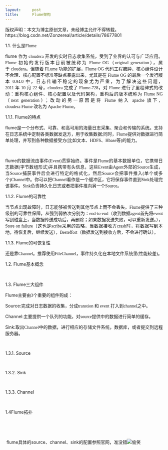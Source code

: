 ```yaml
---
layout:     post
title:      Flume架构
---
```

<div id="article_content" class="article_content clearfix csdn-tracking-statistics" data-pid="blog" data-mod="popu_307" data-dsm="post">
								<div class="article-copyright">
					版权声明：本文为博主原创文章，未经博主允许不得转载。					https://blog.csdn.net/Zonzereal/article/details/78677801				</div>
								            <link rel="stylesheet" href="https://csdnimg.cn/release/phoenix/template/css/ck_htmledit_views-f76675cdea.css">
						<div class="htmledit_views" id="content_views">
                
<p align="justify">1.1. <span style="font-family:'宋体';">什么是</span><span style="font-family:Calibri;">Flume </span></p>
<p align="justify">flume <span style="font-family:'宋体';">作为</span><span style="font-family:Calibri;"> cloudera </span><span style="font-family:'宋体';">开发的实时日志收集系统，受到了业界的认可与广泛应用。</span><span style="font-family:Calibri;">Flume </span><span style="font-family:'宋体';">初始的发行版本目前被统称为</span><span style="font-family:Calibri;"> Flume OG</span><span style="font-family:'宋体';">（</span><span style="font-family:Calibri;">original generation</span><span style="font-family:'宋体';">），属于</span><span style="font-family:Calibri;"> cloudera</span><span style="font-family:'宋体';">。但随着</span><span style="font-family:Calibri;"> FLume </span><span style="font-family:'宋体';">功能的扩展，</span><span style="font-family:Calibri;">Flume OG </span><span style="font-family:'宋体';">代码工程臃肿、核心组件设计不合理、核心配置不标准等缺点暴露出来，尤其是在</span><span style="font-family:Calibri;"> Flume OG </span><span style="font-family:'宋体';">的最后一个发行版本</span><span style="font-family:Calibri;"> 0.94.0 </span><span style="font-family:'宋体';">中，日志传输不稳定的现象尤为严重，为了解决这些问题，</span><span style="font-family:Calibri;">2011 </span><span style="font-family:'宋体';">年</span><span style="font-family:Calibri;"> 10 </span><span style="font-family:'宋体';">月</span><span style="font-family:Calibri;"> 22 </span><span style="font-family:'宋体';">号，</span><span style="font-family:Calibri;">cloudera </span><span style="font-family:'宋体';">完成了</span><span style="font-family:Calibri;"> Flume-728</span><span style="font-family:'宋体';">，对</span><span style="font-family:Calibri;"> Flume </span><span style="font-family:'宋体';">进行了里程碑式的改动：重构核心组件、核心配置以及代码架构，重构后的版本统称为</span><span style="font-family:Calibri;"> Flume NG</span><span style="font-family:'宋体';">（</span><span style="font-family:Calibri;">next generation</span><span style="font-family:'宋体';">）；改动的另一原因是将</span><span style="font-family:Calibri;"> Flume </span><span style="font-family:'宋体';">纳入</span><span style="font-family:Calibri;"> apache </span><span style="font-family:'宋体';">旗下，</span><span style="font-family:Calibri;">cloudera Flume </span><span style="font-family:'宋体';">改名为</span><span style="font-family:Calibri;"> Apache Flume</span><span style="font-family:'宋体';">。</span><span style="font-family:Calibri;"> </span></p>
<p align="justify">1.1.1. Flume<span style="font-family:'宋体';">的特点</span></p>
<p align="justify">flume<span style="font-family:'宋体';">是一个分布式、可靠、和高可用的海量日志采集、聚合和传输的系统。支持在日志系统中定制各类数据发送方，用于收集数据</span><span style="font-family:Calibri;">;</span><span style="font-family:'宋体';">同时，</span><span style="font-family:Calibri;">Flume</span><span style="font-family:'宋体';">提供对数据进行简单处理，并写到各种数据接受方</span><span style="font-family:Calibri;">(</span><span style="font-family:'宋体';">比如文本、</span><span style="font-family:Calibri;">HDFS</span><span style="font-family:'宋体';">、</span><span style="font-family:Calibri;">Hbase</span><span style="font-family:'宋体';">等</span><span style="font-family:Calibri;">)</span><span style="font-family:'宋体';">的能力。</span></p>
<p> <img src="https://img-blog.csdn.net/20171130162852924?watermark/2/text/aHR0cDovL2Jsb2cuY3Nkbi5uZXQvWm9uemVyZWFs/font/5a6L5L2T/fontsize/400/fill/I0JBQkFCMA==/dissolve/70/gravity/SouthEast" alt=""></p>
<p align="justify">flume<span style="font-family:'宋体';">的数据流由事件</span><span style="font-family:Calibri;">(Event)</span><span style="font-family:'宋体';">贯穿始终。事件是</span><span style="font-family:Calibri;">Flume</span><span style="font-family:'宋体';">的基本数据单位，它携带日志数据</span><span style="font-family:Calibri;">(</span><span style="font-family:'宋体';">字节数组形式</span><span style="font-family:Calibri;">)</span><span style="font-family:'宋体';">并且携带有头信息，这些</span><span style="font-family:Calibri;">Event</span><span style="font-family:'宋体';">由</span><span style="font-family:Calibri;">Agent</span><span style="font-family:'宋体';">外部的</span><span style="font-family:Calibri;">Source</span><span style="font-family:'宋体';">生成，当</span><span style="font-family:Calibri;">Source</span><span style="font-family:'宋体';">捕获事件后会进行特定的格式化，然后</span><span style="font-family:Calibri;">Source</span><span style="font-family:'宋体';">会把事件推入</span><span style="font-family:Calibri;">(</span><span style="font-family:'宋体';">单个或多个</span><span style="font-family:Calibri;">)Channel</span><span style="font-family:'宋体';">中。你可以把</span><span style="font-family:Calibri;">Channel</span><span style="font-family:'宋体';">看作是一个缓冲区，它将保存事件直到</span><span style="font-family:Calibri;">Sink</span><span style="font-family:'宋体';">处理完该事件。</span><span style="font-family:Calibri;">Sink</span><span style="font-family:'宋体';">负责持久化日志或者把事件推向另一个</span><span style="font-family:Calibri;">Source</span><span style="font-family:'宋体';">。</span></p>
<p align="justify">1.1.2. Flume<span style="font-family:'宋体';">的可靠性</span></p>
<p align="justify">当节点出现故障时，日志能够被传送到其他节点上而不会丢失。<span style="font-family:Calibri;">Flume</span><span style="font-family:'宋体';">提供了三种级别的可靠性保障，从强到弱依次分别为：</span><span style="font-family:Calibri;">end-to-end</span><span style="font-family:'宋体';">（收到数据</span><span style="font-family:Calibri;">agent</span><span style="font-family:'宋体';">首先将</span><span style="font-family:Calibri;">event</span><span style="font-family:'宋体';">写到磁盘上，当数据传送成功后，再删除；如果数据发送失败，可以重新发送。），</span><span style="font-family:Calibri;">Store on failure</span><span style="font-family:'宋体';">（这也是</span><span style="font-family:Calibri;">scribe</span><span style="font-family:'宋体';">采用的策略，当数据接收方</span><span style="font-family:Calibri;">crash</span><span style="font-family:'宋体';">时，将数据写到本地，待恢复后，继续发送），</span><span style="font-family:Calibri;">Besteffort</span><span style="font-family:'宋体';">（数据发送到接收方后，不会进行确认）。</span></p>
<p align="justify">1.1.3. Flume<span style="font-family:'宋体';">的可恢复性</span></p>
<p align="justify">还是靠<span style="font-family:Calibri;">Channel</span><span style="font-family:'宋体';">。推荐使用</span><span style="font-family:Calibri;">FileChannel</span><span style="font-family:'宋体';">，事件持久化在本地文件系统里</span><span style="font-family:Calibri;">(</span><span style="font-family:'宋体';">性能较差</span><span style="font-family:Calibri;">)</span><span style="font-family:'宋体';">。</span></p>
<p align="justify">1.2. Flume<span style="font-family:'宋体';">基本概念</span></p>
<p align="justify"> <img src="https://img-blog.csdn.net/20171130162930358?watermark/2/text/aHR0cDovL2Jsb2cuY3Nkbi5uZXQvWm9uemVyZWFs/font/5a6L5L2T/fontsize/400/fill/I0JBQkFCMA==/dissolve/70/gravity/SouthEast" alt=""></p>
<p align="justify">1.3. Flume<span style="font-family:'宋体';">三大组件</span></p>
<p align="justify">Flume<span style="font-family:'宋体';">主要由</span><span style="font-family:Calibri;">3</span><span style="font-family:'宋体';">个重要的组件购成：</span></p>
<p align="justify">Source:<span style="font-family:'宋体';">完成对日志数据的收集，分成</span><span style="font-family:Calibri;">transtion </span><span style="font-family:'宋体';">和 </span><span style="font-family:Calibri;">event </span><span style="font-family:'宋体';">打入到</span><span style="font-family:Calibri;">channel</span><span style="font-family:'宋体';">之中。</span></p>
<p align="justify">Channel:<span style="font-family:'宋体';">主要提供一个队列的功能，对</span><span style="font-family:Calibri;">source</span><span style="font-family:'宋体';">提供中的数据进行简单的缓存。</span></p>
<p align="justify">Sink:<span style="font-family:'宋体';">取出</span><span style="font-family:Calibri;">Channel</span><span style="font-family:'宋体';">中的数据，进行相应的存储文件系统，数据库，或者提交到远程服务器。</span></p>
<p align="justify"> </p>
<p align="justify">1.3.1. Source</p>
<p> <img src="https://img-blog.csdn.net/20171130162954938?watermark/2/text/aHR0cDovL2Jsb2cuY3Nkbi5uZXQvWm9uemVyZWFs/font/5a6L5L2T/fontsize/400/fill/I0JBQkFCMA==/dissolve/70/gravity/SouthEast" alt=""></p>
<p align="justify">1.3.2. Sink</p>
<p> <img src="https://img-blog.csdn.net/20171130163017166?watermark/2/text/aHR0cDovL2Jsb2cuY3Nkbi5uZXQvWm9uemVyZWFs/font/5a6L5L2T/fontsize/400/fill/I0JBQkFCMA==/dissolve/70/gravity/SouthEast" alt=""></p>
<p align="justify">1.3.3. Channel</p>
<p align="justify"> <img src="https://img-blog.csdn.net/20171130163103401?watermark/2/text/aHR0cDovL2Jsb2cuY3Nkbi5uZXQvWm9uemVyZWFs/font/5a6L5L2T/fontsize/400/fill/I0JBQkFCMA==/dissolve/70/gravity/SouthEast" alt=""><br></p>
<p align="justify">1.4Flume<span style="font-family:'宋体';">拓扑</span></p>
<p align="justify"><img src="https://img-blog.csdn.net/20171130163120772?watermark/2/text/aHR0cDovL2Jsb2cuY3Nkbi5uZXQvWm9uemVyZWFs/font/5a6L5L2T/fontsize/400/fill/I0JBQkFCMA==/dissolve/70/gravity/SouthEast" alt=""><img src="https://img-blog.csdn.net/20171130163128753?watermark/2/text/aHR0cDovL2Jsb2cuY3Nkbi5uZXQvWm9uemVyZWFs/font/5a6L5L2T/fontsize/400/fill/I0JBQkFCMA==/dissolve/70/gravity/SouthEast" alt=""><img src="https://img-blog.csdn.net/20171130163138647?watermark/2/text/aHR0cDovL2Jsb2cuY3Nkbi5uZXQvWm9uemVyZWFs/font/5a6L5L2T/fontsize/400/fill/I0JBQkFCMA==/dissolve/70/gravity/SouthEast" alt=""> </p>
<p> </p>
<p> flume具体的source、channel、sink的配置参照官网，准没错<img alt="偷笑" src="http://static.blog.csdn.net/xheditor/xheditor_emot/default/titter.gif"></p>
<p> </p>
            </div>
                </div>